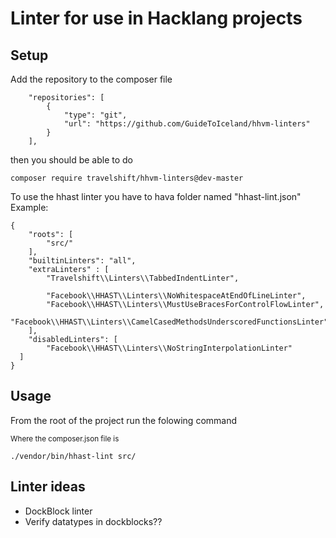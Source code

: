 # Linter for use in Hacklang projects

## Setup

Add the repository to the composer file
```
    "repositories": [
        {
            "type": "git",
            "url": "https://github.com/GuideToIceland/hhvm-linters"
        }
    ],
```

then you should be able to do
```
composer require travelshift/hhvm-linters@dev-master
```

To use the hhast linter you have to hava folder named "hhast-lint.json"
Example: 
```
{
	"roots": [
		"src/"
	],
	"builtinLinters": "all",
	"extraLinters" : [
		"Travelshift\\Linters\\TabbedIndentLinter",

		"Facebook\\HHAST\\Linters\\NoWhitespaceAtEndOfLineLinter",
		"Facebook\\HHAST\\Linters\\MustUseBracesForControlFlowLinter",
		"Facebook\\HHAST\\Linters\\CamelCasedMethodsUnderscoredFunctionsLinter"
	],
	"disabledLinters": [
		"Facebook\\HHAST\\Linters\\NoStringInterpolationLinter"
  ]
}
```

## Usage

From the root of the project run the folowing command

<small>Where the composer.json file is</small>
```
./vendor/bin/hhast-lint src/
```


## Linter ideas
- DockBlock linter
 - Verify datatypes in dockblocks??